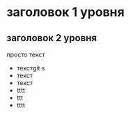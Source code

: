 # заголовок 1 уровня
## заголовок 2 уровня
просто текст
- текстgit s
- текст
- текст 
- tttt
- ttt
- tttt
